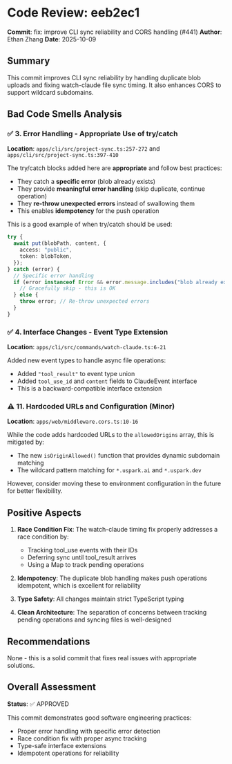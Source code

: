 # Code Review: eeb2ec1

**Commit**: fix: improve CLI sync reliability and CORS handling (#441)
**Author**: Ethan Zhang
**Date**: 2025-10-09

## Summary

This commit improves CLI sync reliability by handling duplicate blob uploads and fixing watch-claude file sync timing. It also enhances CORS to support wildcard subdomains.

## Bad Code Smells Analysis

### ✅ 3. Error Handling - Appropriate Use of try/catch

**Location**: `apps/cli/src/project-sync.ts:257-272` and `apps/cli/src/project-sync.ts:397-410`

The try/catch blocks added here are **appropriate** and follow best practices:
- They catch a **specific error** (blob already exists)
- They provide **meaningful error handling** (skip duplicate, continue operation)
- They **re-throw unexpected errors** instead of swallowing them
- This enables **idempotency** for the push operation

This is a good example of when try/catch should be used:
```typescript
try {
  await put(blobPath, content, {
    access: "public",
    token: blobToken,
  });
} catch (error) {
  // Specific error handling
  if (error instanceof Error && error.message.includes("blob already exists")) {
    // Gracefully skip - this is OK
  } else {
    throw error; // Re-throw unexpected errors
  }
}
```

### ✅ 4. Interface Changes - Event Type Extension

**Location**: `apps/cli/src/commands/watch-claude.ts:6-21`

Added new event types to handle async file operations:
- Added `"tool_result"` to event type union
- Added `tool_use_id` and `content` fields to ClaudeEvent interface
- This is a backward-compatible interface extension

### ⚠️ 11. Hardcoded URLs and Configuration (Minor)

**Location**: `apps/web/middleware.cors.ts:10-16`

While the code adds hardcoded URLs to the `allowedOrigins` array, this is mitigated by:
- The new `isOriginAllowed()` function that provides dynamic subdomain matching
- The wildcard pattern matching for `*.uspark.ai` and `*.uspark.dev`

However, consider moving these to environment configuration in the future for better flexibility.

## Positive Aspects

1. **Race Condition Fix**: The watch-claude timing fix properly addresses a race condition by:
   - Tracking tool_use events with their IDs
   - Deferring sync until tool_result arrives
   - Using a Map to track pending operations

2. **Idempotency**: The duplicate blob handling makes push operations idempotent, which is excellent for reliability

3. **Type Safety**: All changes maintain strict TypeScript typing

4. **Clean Architecture**: The separation of concerns between tracking pending operations and syncing files is well-designed

## Recommendations

None - this is a solid commit that fixes real issues with appropriate solutions.

## Overall Assessment

**Status**: ✅ APPROVED

This commit demonstrates good software engineering practices:
- Proper error handling with specific error detection
- Race condition fix with proper async tracking
- Type-safe interface extensions
- Idempotent operations for reliability
